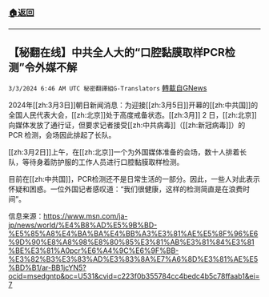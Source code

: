 ###  [:house:返回](README.md)
---


## 【秘翻在线】中共全人大的“口腔黏膜取样PCR检测”令外媒不解
`3/3/2024 6:46 AM UTC 秘密翻譯組G-Translators` [轉載自GNews](https://gnews.org/articles/2360393)

2024年[[zh:3月3日]]朝日新闻消息：为迎接[[zh:3月5日]]开幕的[[zh:中共国]]的全国人民代表大会，[[zh:北京]]处于高度戒备状态。[[zh:3月]] 2 日，[[zh:北京]]向媒体发放了通行证，但要求记者接受[[zh:中共病毒]]（[[zh:新冠病毒]]）的 PCR 检测，会场因此排起了长队。

[[zh:3月2日]]上午，在[[zh:北京]]一个为外国媒体准备的会场，数十人排着长队，等待身着防护服的工作人员进行口腔黏膜取样检测。

目前在[[zh:中共国]]，PCR检测还不是日常生活的一部分。因此，一些人对此表示怀疑和困惑。一位外国记者感叹道：“我们很健康，这样的检测简直是在浪费时间”。

信息来源：https://www.msn.com/ja-jp/news/world/%E4%B8%AD%E5%9B%BD-%E5%85%A8%E4%BA%BA%E4%BB%A3%E3%81%AE%E5%8F%96%E6%9D%90%E8%A8%98%E8%80%85%E3%81%AB%E3%81%84%E3%81%BE%E3%81%A0pcr%E6%A4%9C%E6%9F%BB-%E3%82%B3%E3%83%AD%E3%83%8A%E7%A6%8D%E3%81%AE%E5%BD%B1/ar-BB1jcYN5?ocid=msedgntp&pc=U531&cvid=c223f0b355784cc4bedc4b5c78ffaab1&ei=7
